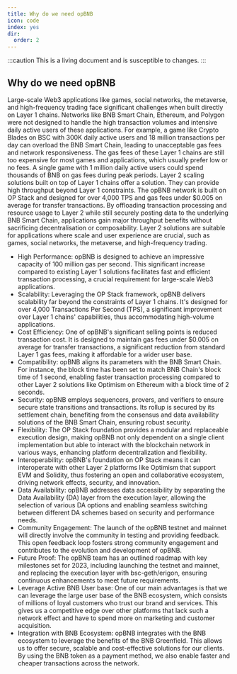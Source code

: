```yaml
---
title: Why do we need opBNB
icon: code
index: yes
dir:
  order: 2
---
```


:::caution 
This is a living document and is susceptible to changes. 
:::

## Why do we need opBNB
Large-scale Web3 applications like games, social networks, the metaverse, and high-frequency trading face significant challenges when built directly on Layer 1 chains. Networks like BNB Smart Chain, Ethereum, and Polygon were not designed to handle the high transaction volumes and intensive daily active users of these applications. For example, a game like Crypto Blades on BSC with 300K daily active users and 18 million transactions per day can overload the BNB Smart Chain, leading to unacceptable gas fees and network responsiveness.
The gas fees of these Layer 1 chains are still too expensive for most games and applications, which usually prefer low or no fees. A single game with 1 million daily active users could spend thousands of BNB on gas fees during peak periods. Layer 2 scaling solutions built on top of Layer 1 chains offer a solution. They can provide high throughput beyond Layer 1 constraints. The opBNB network is built on OP Stack and designed for over 4,000 TPS and gas fees under $0.005 on average for transfer transactions.
By offloading transaction processing and resource usage to Layer 2 while still securely posting data to the underlying BNB Smart Chain, applications gain major throughput benefits without sacrificing decentralisation or composability. Layer 2 solutions are suitable for applications where scale and user experience are crucial, such as games, social networks, the metaverse, and high-frequency trading. 

- High Performance: opBNB is designed to achieve an impressive capacity of 100 million gas per second. This significant increase compared to existing Layer 1 solutions facilitates fast and efficient transaction processing, a crucial requirement for large-scale Web3 applications.
- Scalability: Leveraging the OP Stack framework, opBNB delivers scalability far beyond the constraints of Layer 1 chains. It's designed for over 4,000 Transactions Per Second (TPS), a significant improvement over Layer 1 chains' capabilities, thus accommodating high-volume applications.
- Cost Efficiency: One of opBNB's significant selling points is reduced transaction cost. It is designed to maintain gas fees under $0.005 on average for transfer transactions, a significant reduction from standard Layer 1 gas fees, making it affordable for a wider user base.
- Compatibility: opBNB aligns its parameters with the BNB Smart Chain. For instance, the block time has been set to match BNB Chain's block time of 1 second, enabling faster transaction processing compared to other Layer 2 solutions like Optimism on Ethereum with a block time of 2 seconds.
- Security: opBNB employs sequencers, provers, and verifiers to ensure secure state transitions and transactions. Its rollup is secured by its settlement chain, benefiting from the consensus and data availability solutions of the BNB Smart Chain, ensuring robust security.
- Flexibility: The OP Stack foundation provides a modular and replaceable execution design, making opBNB not only dependent on a single client implementation but able to interact with the blockchain network in various ways, enhancing platform decentralization and flexibility.
- Interoperability: opBNB's foundation on OP Stack means it can interoperate with other Layer 2 platforms like Optimism that support EVM and Solidity, thus fostering an open and collaborative ecosystem, driving network effects, security, and innovation.
- Data Availability: opBNB addresses data accessibility by separating the Data Availability (DA) layer from the execution layer, allowing the selection of various DA options and enabling seamless switching between different DA schemes based on security and performance needs.
- Community Engagement: The launch of the opBNB testnet and mainnet will directly involve the community in testing and providing feedback. This open feedback loop fosters strong community engagement and contributes to the evolution and development of opBNB.
- Future Proof: The opBNB team has an outlined roadmap with key milestones set for 2023, including launching the testnet and mainnet, and replacing the execution layer with bsc-geth/erigon, ensuring continuous enhancements to meet future requirements.
- Leverage Active BNB User base: One of our main advantages is that we can leverage the large user base of the BNB ecosystem, which consists of millions of loyal customers who trust our brand and services. This gives us a competitive edge over other platforms that lack such a network effect and have to spend more on marketing and customer acquisition.
- Integration with BNB Ecosystem: opBNB integrates with the BNB ecosystem to leverage the benefits of the BNB Greenfield. This allows us to offer secure, scalable and cost-effective solutions for our clients. By using the BNB token as a payment method, we also enable faster and cheaper transactions across the network. 
